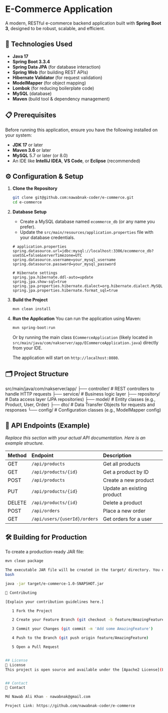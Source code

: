 # E-Commerce Application

A modern, RESTful e-commerce backend application built with **Spring Boot 3**, designed to be robust, scalable, and efficient.

## 🚀 Technologies Used

- **Java 17**
- **Spring Boot 3.3.4**
- **Spring Data JPA** (for database interaction)
- **Spring Web** (for building REST APIs)
- **Hibernate Validator** (for request validation)
- **ModelMapper** (for object mapping)
- **Lombok** (for reducing boilerplate code)
- **MySQL** (database)
- **Maven** (build tool & dependency management)

## 📋 Prerequisites

Before running this application, ensure you have the following installed on your system:

- **JDK 17** or later
- **Maven 3.6** or later
- **MySQL** 5.7 or later (or 8.0)
- An IDE like **IntelliJ IDEA**, **VS Code**, or **Eclipse** (recommended)

## ⚙️ Configuration & Setup

1.  **Clone the Repository**
    ```bash
    git clone git@github.com:nawabnak-coder/e-commerce.git
    cd e-commerce
    ```

2.  **Database Setup**
    - Create a MySQL database named `ecommerce_db` (or any name you prefer).
    - Update the `src/main/resources/application.properties` file with your database credentials.

    ```properties
    # application.properties
    spring.datasource.url=jdbc:mysql://localhost:3306/ecommerce_db?useSSL=false&serverTimezone=UTC
    spring.datasource.username=your_mysql_username
    spring.datasource.password=your_mysql_password
    
    # Hibernate settings
    spring.jpa.hibernate.ddl-auto=update
    spring.jpa.show-sql=true
    spring.jpa.properties.hibernate.dialect=org.hibernate.dialect.MySQLDialect
    spring.jpa.properties.hibernate.format_sql=true
    ```

3.  **Build the Project**
    ```bash
    mvn clean install
    ```

4.  **Run the Application**
    You can run the application using Maven:
    ```bash
    mvn spring-boot:run
    ```
    Or by running the main class `ECommerceApplication` (likely located in `src/main/java/com/nakserver/app/ECommerceApplication.java`) directly from your IDE.

    The application will start on `http://localhost:8080`.

## 🗂️ Project Structure

src/main/java/com/nakserver/app/
├── controller/ # REST controllers to handle HTTP requests
├── service/ # Business logic layer
├── repository/ # Data access layer (JPA repositories)
├── model/ # Entity classes (e.g., Product, User, Order)
├── dto/ # Data Transfer Objects for requests and responses
└── config/ # Configuration classes (e.g., ModelMapper config)


## 🧪 API Endpoints (Example)

*Replace this section with your actual API documentation. Here is an example structure.*

| Method | Endpoint                | Description                     |
| :----- | :---------------------- | :------------------------------ |
| GET    | `/api/products`         | Get all products                |
| GET    | `/api/products/{id}`    | Get a product by ID             |
| POST   | `/api/products`         | Create a new product            |
| PUT    | `/api/products/{id}`    | Update an existing product      |
| DELETE | `/api/products/{id}`    | Delete a product                |
| POST   | `/api/orders`           | Place a new order               |
| GET    | `/api/users/{userId}/orders` | Get orders for a user       |

## 🛠️ Building for Production

To create a production-ready JAR file:

```bash
mvn clean package

The executable JAR file will be created in the target/ directory. You can run it with:
bash

java -jar target/e-commerce-1.0-SNAPSHOT.jar

🤝 Contributing

[Explain your contribution guidelines here.]

   1 Fork the Project

   2 Create your Feature Branch (git checkout -b feature/AmazingFeature)

   3 Commit your Changes (git commit -m 'Add some AmazingFeature')

   4 Push to the Branch (git push origin feature/AmazingFeature)

   5 Open a Pull Request


## License
📄 License
This project is open source and available under the [Apache2 License](LICENSE).


## Contact
👥 Contact

Md Nawab Ali Khan - nawabnak@gmail.com

Project Link: https://github.com/nawabnak-coder/e-commerce
